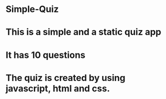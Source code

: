 # Simple-Quiz
# This is a simple and a static quiz app
# It has 10 questions
# The quiz is created by using javascript, html and css.
